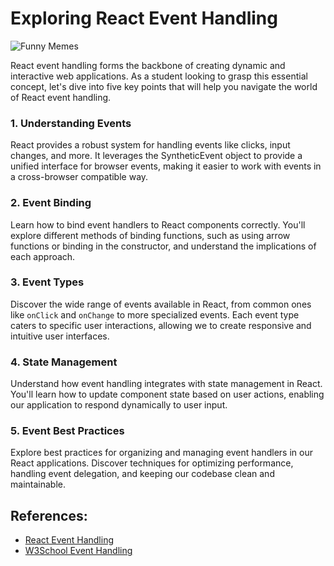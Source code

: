 # Exploring React Event Handling

![Funny Memes](https://img.ifunny.co/images/50f03972d1c3dd92502312bf8debb478a88946ac64774d0d538f1115bdede0c7_1.jpg)

React event handling forms the backbone of creating dynamic and interactive web applications. As a student looking to grasp this essential concept, let's dive into five key points that will help you navigate the world of React event handling.

### 1. Understanding Events

   React provides a robust system for handling events like clicks, input changes, and more. It leverages the SyntheticEvent object to provide a unified interface for browser events, making it easier to work with events in a cross-browser compatible way.

### 2. Event Binding

   Learn how to bind event handlers to React components correctly. You'll explore different methods of binding functions, such as using arrow functions or binding in the constructor, and understand the implications of each approach.

### 3. Event Types

   Discover the wide range of events available in React, from common ones like `onClick` and `onChange` to more specialized events. Each event type caters to specific user interactions, allowing we to create responsive and intuitive user interfaces.

### 4. State Management

   Understand how event handling integrates with state management in React. You'll learn how to update component state based on user actions, enabling our application to respond dynamically to user input.

### 5. Event Best Practices

   Explore best practices for organizing and managing event handlers in our React applications. Discover techniques for optimizing performance, handling event delegation, and keeping our codebase clean and maintainable.


## References:
- [React Event Handling](https://react.dev/learn/responding-to-events)
- [W3School Event Handling](https://www.w3schools.com/react/react_events.asp)